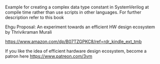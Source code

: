 Example for creating a complex data type constant in SystemVerilog at compile time rather than use scripts in other languages.
For further description refer to this book

Ehgu Proposal: An experiment towards an efficient HW design ecosystem
by Thrivikraman Murali

https://www.amazon.com/dp/B07TZGPKC8/ref=rdr_kindle_ext_tmb

If you like the idea of efficient hardware design ecosystem, become a patron here
https://www.patreon.com/3vm

